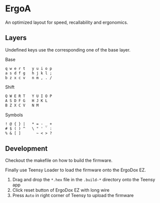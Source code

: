 # ErgoA

An optimized layout for speed, recallability and ergonomics.


## Layers

Undefined keys use the corresponding one of the base layer.

Base
```txt
q w e r t   y u i o p
a s d f g   h j k l ;
b z x c v   n m , . /
```

Shift
```txt
Q W E R T   Y U I O P
A S D F G   H J K L
B Z X C V   N M
```

Symbols
```txt
! @ { } |   * = - _ +
# $ ( ) ^   \ " ' ` :
% & [ ]       ~ < > ?
```


## Development

Checkout the makefile on how to build the firmware.

Finally use Teensy Loader to load the firmware onto the ErgoDox EZ.

1. Drag and drop the `*.hex` file in the `.build-*` directory
  onto the Teensy app
1. Click reset button of ErgoDox EZ with long wire
1. Press `Auto` in right corner of Teensy to upload the firmware
